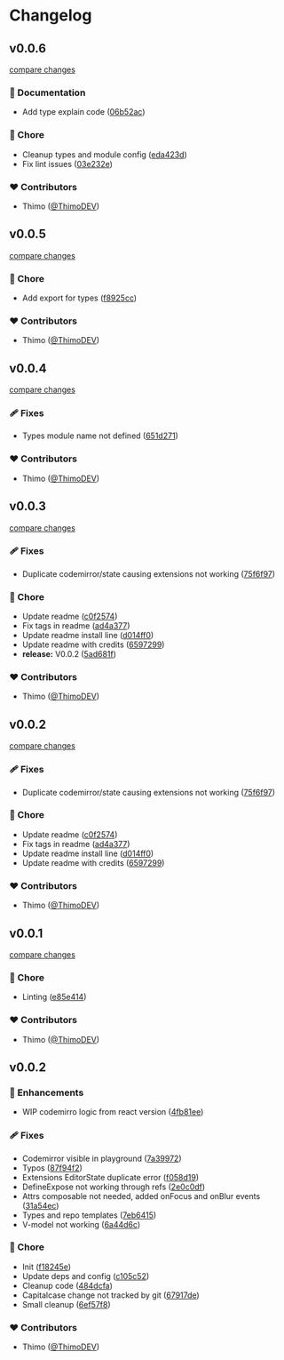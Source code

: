 # Changelog


## v0.0.6

[compare changes](https://github.com/ThimoDEV/nuxt-codemirror/compare/v0.0.5...v0.0.6)

### 📖 Documentation

- Add type explain code ([06b52ac](https://github.com/ThimoDEV/nuxt-codemirror/commit/06b52ac))

### 🏡 Chore

- Cleanup types and module config ([eda423d](https://github.com/ThimoDEV/nuxt-codemirror/commit/eda423d))
- Fix lint issues ([03e232e](https://github.com/ThimoDEV/nuxt-codemirror/commit/03e232e))

### ❤️ Contributors

- Thimo ([@ThimoDEV](http://github.com/ThimoDEV))

## v0.0.5

[compare changes](https://github.com/ThimoDEV/nuxt-codemirror/compare/v0.0.4...v0.0.5)

### 🏡 Chore

- Add export for types ([f8925cc](https://github.com/ThimoDEV/nuxt-codemirror/commit/f8925cc))

### ❤️ Contributors

- Thimo ([@ThimoDEV](http://github.com/ThimoDEV))

## v0.0.4

[compare changes](https://github.com/ThimoDEV/nuxt-codemirror/compare/v0.0.3...v0.0.4)

### 🩹 Fixes

- Types module name not defined ([651d271](https://github.com/ThimoDEV/nuxt-codemirror/commit/651d271))

### ❤️ Contributors

- Thimo ([@ThimoDEV](http://github.com/ThimoDEV))

## v0.0.3

[compare changes](https://github.com/ThimoDEV/nuxt-codemirror/compare/v0.0.1...v0.0.3)

### 🩹 Fixes

- Duplicate codemirror/state causing extensions not working ([75f6f97](https://github.com/ThimoDEV/nuxt-codemirror/commit/75f6f97))

### 🏡 Chore

- Update readme ([c0f2574](https://github.com/ThimoDEV/nuxt-codemirror/commit/c0f2574))
- Fix tags in readme ([ad4a377](https://github.com/ThimoDEV/nuxt-codemirror/commit/ad4a377))
- Update readme install line ([d014ff0](https://github.com/ThimoDEV/nuxt-codemirror/commit/d014ff0))
- Update readme with credits ([6597299](https://github.com/ThimoDEV/nuxt-codemirror/commit/6597299))
- **release:** V0.0.2 ([5ad681f](https://github.com/ThimoDEV/nuxt-codemirror/commit/5ad681f))

### ❤️ Contributors

- Thimo ([@ThimoDEV](http://github.com/ThimoDEV))

## v0.0.2

[compare changes](https://github.com/ThimoDEV/nuxt-codemirror/compare/v0.0.1...v0.0.2)

### 🩹 Fixes

- Duplicate codemirror/state causing extensions not working ([75f6f97](https://github.com/ThimoDEV/nuxt-codemirror/commit/75f6f97))

### 🏡 Chore

- Update readme ([c0f2574](https://github.com/ThimoDEV/nuxt-codemirror/commit/c0f2574))
- Fix tags in readme ([ad4a377](https://github.com/ThimoDEV/nuxt-codemirror/commit/ad4a377))
- Update readme install line ([d014ff0](https://github.com/ThimoDEV/nuxt-codemirror/commit/d014ff0))
- Update readme with credits ([6597299](https://github.com/ThimoDEV/nuxt-codemirror/commit/6597299))

### ❤️ Contributors

- Thimo ([@ThimoDEV](http://github.com/ThimoDEV))

## v0.0.1

[compare changes](https://github.com/ThimoDEV/nuxt-codemirror/compare/v0.0.2...v0.0.1)

### 🏡 Chore

- Linting ([e85e414](https://github.com/ThimoDEV/nuxt-codemirror/commit/e85e414))

### ❤️ Contributors

- Thimo ([@ThimoDEV](http://github.com/ThimoDEV))

## v0.0.2


### 🚀 Enhancements

- WIP codemirro logic from react version ([4fb81ee](https://github.com/your-org/my-module/commit/4fb81ee))

### 🩹 Fixes

- Codemirror visible in playground ([7a39972](https://github.com/your-org/my-module/commit/7a39972))
- Typos ([87f94f2](https://github.com/your-org/my-module/commit/87f94f2))
- Extensions EditorState duplicate error ([f058d19](https://github.com/your-org/my-module/commit/f058d19))
- DefineExpose not working through refs ([2e0c0df](https://github.com/your-org/my-module/commit/2e0c0df))
- Attrs composable not needed, added onFocus and onBlur events ([31a54ec](https://github.com/your-org/my-module/commit/31a54ec))
- Types and repo templates ([7eb6415](https://github.com/your-org/my-module/commit/7eb6415))
- V-model not working ([6a44d6c](https://github.com/your-org/my-module/commit/6a44d6c))

### 🏡 Chore

- Init ([f18245e](https://github.com/your-org/my-module/commit/f18245e))
- Update deps and config ([c105c52](https://github.com/your-org/my-module/commit/c105c52))
- Cleanup code ([484dcfa](https://github.com/your-org/my-module/commit/484dcfa))
- Capitalcase change not tracked by git ([67917de](https://github.com/your-org/my-module/commit/67917de))
- Small cleanup ([6ef57f8](https://github.com/your-org/my-module/commit/6ef57f8))

### ❤️ Contributors

- Thimo ([@ThimoDEV](http://github.com/ThimoDEV))

